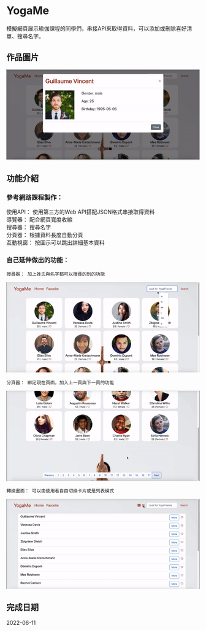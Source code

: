 # YogaMe
模擬網頁展示瑜伽課程的同學們，串接API來取得資料，可以添加或刪除喜好清單、搜尋名字。

## 作品圖片
![image](/index.gif)

## 功能介紹
### 參考網路課程製作：
使用API： 使用第三方的Web API搭配JSON格式串接取得資料<br>
導覽器： 配合網頁寬度收縮<br>
搜尋器： 搜尋名字<br>
分頁器： 根據資料長度自動分頁<br>
互動視窗： 按圖示可以跳出詳細基本資料<br>
### 自己延伸做出的功能：
```
搜尋器： 加上姓氏與名字都可以搜尋的到的功能
```
![image](/search.gif)
```
分頁器： 綁定現在頁面，加入上一頁與下一頁的功能
```
![image](/pagination.gif)
```
轉換畫面： 可以由使用者自由切換卡片或是列表模式
```
![image](/shift.gif)


## 完成日期
2022-06-11
